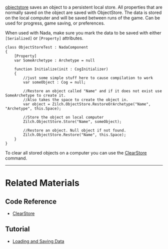 
[objectstore](../../../../code_reference/class_reference/objectstore.md) saves an object to a persistent local store.  All properties that are normally saved on the object are saved with ObjectStore.  The data is stored on the local computer and will be saved between runs of the game.  Can be used for progress, game saving, or preferences. 

When used with Nada, make sure you mark the data to be saved with either `[Serialized]` or `[Property]` attributes. 

```lang=csharp
class ObjectStoreTest : NadaComponent
{
    [Property]
    var SomeArchetype : Archetype = null

    function Initialize(init : CogInitializer)
    {
        //just some simple stuff here to cause compilation to work
        var someObject : Cog = null;        
        
        //Restore an object called "Name" and if it does not exist use  SomeArchetype to create it.
        //Also takes the space to create the object in.
        var object = Zilch.ObjectStore.RestoreOrArchetype("Name", "Archetype", this.Space);
        
        //Store the object on local computer
        Zilch.ObjectStore.Store("Name", someObject);
        
        //Restore an object. Null object if not found.
        Zilch.ObjectStore.Restore("Name", this.Space);
    }
}
```
To clear all stored objects on a computer you can use the [ ClearStore ](../../../../code_reference/command_reference.md#clearobjectstore) command.

---

 # Related Materials
 ## Code Reference
- [ ClearStore ](../../../../code_reference/command_reference.md#clearobjectstore) 
 ## Tutorial
- [Loading and Saving Data](../../../tutorials/architecture/objectstore.md) 

 